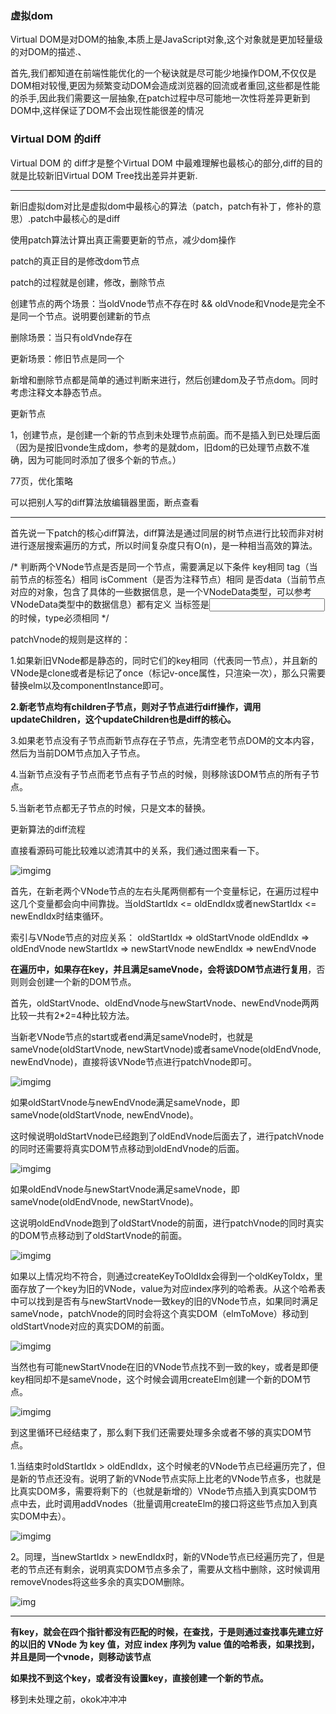 ### 虚拟dom

Virtual DOM是对DOM的抽象,本质上是JavaScript对象,这个对象就是更加轻量级的对DOM的描述.、

首先,我们都知道在前端性能优化的一个秘诀就是尽可能少地操作DOM,不仅仅是DOM相对较慢,更因为频繁变动DOM会造成浏览器的回流或者重回,这些都是性能的杀手,因此我们需要这一层抽象,在patch过程中尽可能地一次性将差异更新到DOM中,这样保证了DOM不会出现性能很差的情况

### Virtual DOM 的diff

Virtual DOM 的 diff才是整个Virtual DOM 中最难理解也最核心的部分,diff的目的就是比较新旧Virtual DOM Tree找出差异并更新.

---

新旧虚拟dom对比是虚拟dom中最核心的算法（patch，patch有补丁，修补的意思）.patch中最核心的是diff

使用patch算法计算出真正需要更新的节点，减少dom操作

patch的真正目的是修改dom节点

patch的过程就是创建，修改，删除节点

创建节点的两个场景：当oldVnode节点不存在时  && oldVnode和Vnode是完全不是同一个节点。说明要创建新的节点

删除场景：当只有oldVnde存在

更新场景：修旧节点是同一个

新增和删除节点都是简单的通过判断来进行，然后创建dom及子节点dom。同时考虑注释文本静态节点。

更新节点

1，创建节点，是创建一个新的节点到未处理节点前面。而不是插入到已处理后面（因为是按旧vonde生成dom，参考的是就dom，旧dom的已处理节点数不准确，因为可能同时添加了很多个新的节点。）

77页，优化策略

可以把别人写的diff算法放编辑器里面，断点查看

-----

首先说一下patch的核心diff算法，diff算法是通过同层的树节点进行比较而非对树进行逐层搜索遍历的方式，所以时间复杂度只有O(n)，是一种相当高效的算法。

/*  判断两个VNode节点是否是同一个节点，需要满足以下条件  key相同  tag（当前节点的标签名）相同  isComment（是否为注释节点）相同  是否data（当前节点对应的对象，包含了具体的一些数据信息，是一个VNodeData类型，可以参考VNodeData类型中的数据信息）都有定义  当标签是<input>的时候，type必须相同 */ 

patchVnode的规则是这样的：

1.如果新旧VNode都是静态的，同时它们的key相同（代表同一节点），并且新的VNode是clone或者是标记了once（标记v-once属性，只渲染一次），那么只需要替换elm以及componentInstance即可。

**2.新老节点均有children子节点，则对子节点进行diff操作，调用updateChildren，这个updateChildren也是diff的核心。**

3.如果老节点没有子节点而新节点存在子节点，先清空老节点DOM的文本内容，然后为当前DOM节点加入子节点。

4.当新节点没有子节点而老节点有子节点的时候，则移除该DOM节点的所有子节点。

5.当新老节点都无子节点的时候，只是文本的替换。



更新算法的diff流程

直接看源码可能比较难以滤清其中的关系，我们通过图来看一下。



![img](https://user-gold-cdn.xitu.io/2017/9/18/ed3fe3ef6c580e16711c39159ce87cd4?imageView2/0/w/1280/h/960/format/webp/ignore-error/1)img



首先，在新老两个VNode节点的左右头尾两侧都有一个变量标记，在遍历过程中这几个变量都会向中间靠拢。当oldStartIdx <= oldEndIdx或者newStartIdx <= newEndIdx时结束循环。

索引与VNode节点的对应关系：
oldStartIdx => oldStartVnode
oldEndIdx => oldEndVnode
newStartIdx => newStartVnode
newEndIdx => newEndVnode

**在遍历中，如果存在key，并且满足sameVnode，会将该DOM节点进行复用**，否则则会创建一个新的DOM节点。

首先，oldStartVnode、oldEndVnode与newStartVnode、newEndVnode两两比较一共有2*2=4种比较方法。

当新老VNode节点的start或者end满足sameVnode时，也就是sameVnode(oldStartVnode, newStartVnode)或者sameVnode(oldEndVnode, newEndVnode)，直接将该VNode节点进行patchVnode即可。



![img](https://user-gold-cdn.xitu.io/2017/9/18/dbf1c71d42eaddc6de60301aad17c860?imageView2/0/w/1280/h/960/format/webp/ignore-error/1)img



如果oldStartVnode与newEndVnode满足sameVnode，即sameVnode(oldStartVnode, newEndVnode)。

这时候说明oldStartVnode已经跑到了oldEndVnode后面去了，进行patchVnode的同时还需要将真实DOM节点移动到oldEndVnode的后面。



![img](https://user-gold-cdn.xitu.io/2017/9/18/0b5beb1c771c3965a77c787fe55a3b57?imageView2/0/w/1280/h/960/format/webp/ignore-error/1)img



如果oldEndVnode与newStartVnode满足sameVnode，即sameVnode(oldEndVnode, newStartVnode)。

这说明oldEndVnode跑到了oldStartVnode的前面，进行patchVnode的同时真实的DOM节点移动到了oldStartVnode的前面。



![img](https://user-gold-cdn.xitu.io/2017/9/18/dc9a1e0b27411b2585960e971559382f?imageView2/0/w/1280/h/960/format/webp/ignore-error/1)img



如果以上情况均不符合，则通过createKeyToOldIdx会得到一个oldKeyToIdx，里面存放了一个key为旧的VNode，value为对应index序列的哈希表。从这个哈希表中可以找到是否有与newStartVnode一致key的旧的VNode节点，如果同时满足sameVnode，patchVnode的同时会将这个真实DOM（elmToMove）移动到oldStartVnode对应的真实DOM的前面。



![img](https://user-gold-cdn.xitu.io/2017/9/18/ed03e90b708939205236225c582e26fb?imageView2/0/w/1280/h/960/format/webp/ignore-error/1)img



当然也有可能newStartVnode在旧的VNode节点找不到一致的key，或者是即便key相同却不是sameVnode，这个时候会调用createElm创建一个新的DOM节点。



![img](https://user-gold-cdn.xitu.io/2017/9/18/73241a7ea0b6f52c0df4d835a827f3b4?imageView2/0/w/1280/h/960/format/webp/ignore-error/1)img



到这里循环已经结束了，那么剩下我们还需要处理多余或者不够的真实DOM节点。

1.当结束时oldStartIdx > oldEndIdx，这个时候老的VNode节点已经遍历完了，但是新的节点还没有。说明了新的VNode节点实际上比老的VNode节点多，也就是比真实DOM多，需要将剩下的（也就是新增的）VNode节点插入到真实DOM节点中去，此时调用addVnodes（批量调用createElm的接口将这些节点加入到真实DOM中去）。



![img](https://user-gold-cdn.xitu.io/2017/9/18/22369d39d970155963bd71a1370e9b07?imageView2/0/w/1280/h/960/format/webp/ignore-error/1)img



2。同理，当newStartIdx > newEndIdx时，新的VNode节点已经遍历完了，但是老的节点还有剩余，说明真实DOM节点多余了，需要从文档中删除，这时候调用removeVnodes将这些多余的真实DOM删除。



![img](https://user-gold-cdn.xitu.io/2017/9/18/c067fa75aa884a2c231d940de35ef7a1?imageView2/0/w/1280/h/960/format/webp/ignore-error/1)

----

**有key，就会在四个指针都没有匹配的时候，在查找，于是则通过查找事先建立好的以旧的 VNode 为 key 值，对应 index 序列为 value 值的哈希表，如果找到，并且是同一个vnode，则移动该节点**

**如果找不到这个key，或者没有设置key，直接创建一个新的节点。**

移到未处理之前，okok冲冲冲

